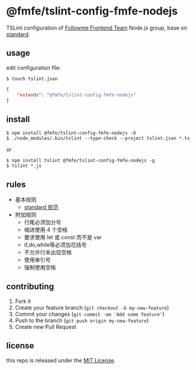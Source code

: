 # @fmfe/tslint-config-fmfe-nodejs

TSLint configuration of [Followme Frontend Team](https://github.com/fmfe)
Node.js group, base on [standard](https://github.com/standard/standard).

## usage

edit configuration file:

```
$ touch tslint.json
```
```json
{
    "extends": "@fmfe/tslint-config-fmfe-nodejs"
}
```

## install

```
$ npm install @fmfe/tslint-config-fmfe-nodejs -D
$ ./node_modules/.bin/tslint --type-check --project tslint.json *.ts
```
or
```
$ npm install tslint @fmfe/tslint-config-fmfe-nodejs -g
$ tslint *.js
```

## rules

*   基本规则
    *   [standard 规范](https://standardjs.com/rules-zhcn.html)
*   附加规则
    *   行尾必须加分号
    *   缩进使用 4 个空格
    *   要求使用 let 或 const 而不是 var
    *   if,do,while等必须加花括号
    *   不允许行末出现空格
    *   使用单引号
    *   强制使用空格
## contributing
1. Fork it
2. Create your feature branch (`git checkout -b my-new-feature`)
3. Commit your changes (`git commit -am 'Add some feature'`)
4. Push to the branch (`git push origin my-new-feature`)
5. Create new Pull Request

## license
this repo is released under the [MIT License](http://www.opensource.org/licenses/MIT).
